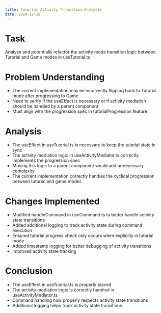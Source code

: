 ```yaml
---
title: Tutorial Activity Transition Analysis
date: 2024-12-18
---
```


# Task
Analyze and potentially refactor the activity mode transition logic between Tutorial and Game modes in useTutorial.ts

# Problem Understanding
- The current implementation may be incorrectly flipping back to Tutorial mode after progressing to Game
- Need to verify if the useEffect is necessary or if activity mediation should be handled by a parent component
- Must align with the progression spec in tutorialProgression.feature

# Analysis
- The useEffect in useTutorial.ts is necessary to keep the tutorial state in sync
- The activity mediation logic in useActivityMediator.ts correctly implements the progression spec
- Moving this logic to a parent component would add unnecessary complexity
- The current implementation correctly handles the cyclical progression between tutorial and game modes

# Changes Implemented
- Modified handleCommand in useCommand.ts to better handle activity state transitions
- Added additional logging to track activity state during command execution
- Ensured tutorial progress check only occurs when explicitly in tutorial mode
- Added timestamp logging for better debugging of activity transitions
- Improved activity state tracking

# Conclusion
- The useEffect in useTutorial.ts is properly placed
- The activity mediation logic is correctly handled in useActivityMediator.ts
- Command handling now properly respects activity state transitions
- Additional logging helps track activity state transitions
